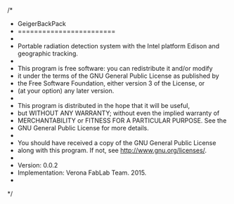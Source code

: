 /*  
 *  GeigerBackPack
 *  ========================
 *
 *  Portable radiation detection system with the Intel platform Edison and geographic tracking.
 *  
 *  This program is free software: you can redistribute it and/or modify 
 *  it under the terms of the GNU General Public License as published by 
 *  the Free Software Foundation, either version 3 of the License, or 
 *  (at your option) any later version. 
 *  
 *  This program is distributed in the hope that it will be useful, 
 *  but WITHOUT ANY WARRANTY; without even the implied warranty of 
 *  MERCHANTABILITY or FITNESS FOR A PARTICULAR PURPOSE.  See the 
 *  GNU General Public License for more details.
 *  
 *  You should have received a copy of the GNU General Public License 
 *  along with this program.  If not, see http://www.gnu.org/licenses/. 
 *  
 *  Version:           0.0.2
 *  Implementation:    Verona FabLab Team. 2015.
 *
 */
